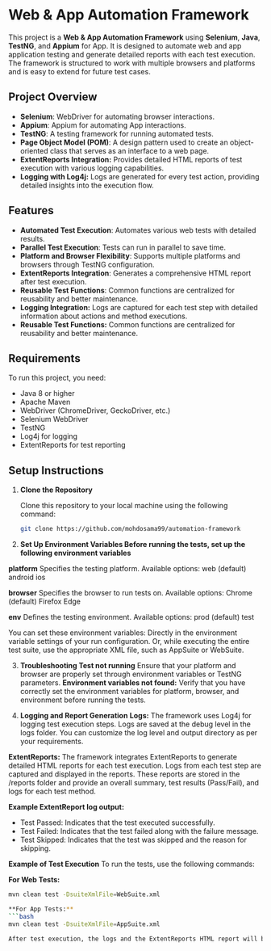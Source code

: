 # Web & App Automation Framework

This project is a **Web & App Automation Framework** using **Selenium**, **Java**, **TestNG**, and **Appium** for App. It is designed to automate web and app application testing and generate detailed reports with each test execution. The framework is structured to work with multiple browsers and platforms and is easy to extend for future test cases.

## Project Overview

- **Selenium**: WebDriver for automating browser interactions.
- **Appium**: Appium for automating App interactions.
- **TestNG**: A testing framework for running automated tests.
- **Page Object Model (POM)**: A design pattern used to create an object-oriented class that serves as an interface to a web page.
- **ExtentReports Integration:** Provides detailed HTML reports of test execution with various logging capabilities.
- **Logging with Log4j:** Logs are generated for every test action, providing detailed insights into the execution flow.

## Features

- **Automated Test Execution**: Automates various web tests with detailed results.
- **Parallel Test Execution**: Tests can run in parallel to save time.
- **Platform and Browser Flexibility**: Supports multiple platforms and browsers through TestNG configuration.
- **ExtentReports Integration**: Generates a comprehensive HTML report after test execution.
- **Reusable Test Functions**: Common functions are centralized for reusability and better maintenance.
- **Logging Integration:** Logs are captured for each test step with detailed information about actions and method executions.
- **Reusable Test Functions:** Common functions are centralized for reusability and better maintenance.

## Requirements

To run this project, you need:

- Java 8 or higher
- Apache Maven
- WebDriver (ChromeDriver, GeckoDriver, etc.)
- Selenium WebDriver
- TestNG
- Log4j for logging
- ExtentReports for test reporting

## Setup Instructions

1. **Clone the Repository**

   Clone this repository to your local machine using the following command:
   
   ```bash
   git clone https://github.com/mohdosama99/automation-framework


2. **Set Up Environment Variables Before running the tests, set up the following environment variables**

**platform** Specifies the testing platform.
Available options:
web (default)
android
ios

**browser** Specifies the browser to run tests on.
Available options:
Chrome (default)
Firefox
Edge

**env** Defines the testing environment.
Available options:
prod (default)
test

You can set these environment variables:
Directly in the environment variable settings of your run configuration.
Or, while executing the entire test suite, use the appropriate XML file, such as AppSuite or WebSuite.

3. **Troubleshooting Test not running**
Ensure that your platform and browser are properly set through environment variables or TestNG parameters.
**Environment variables not found:** Verify that you have correctly set the environment variables for platform, browser, and environment before running the tests.

4. **Logging and Report Generation**
**Logs:** The framework uses Log4j for logging test execution steps. Logs are saved at the debug level in the logs folder. You can customize the log level and output directory as per your requirements.

**ExtentReports:** The framework integrates ExtentReports to generate detailed HTML reports for each test execution. Logs from each test step are captured and displayed in the reports.
These reports are stored in the /reports folder and provide an overall summary, test results (Pass/Fail), and logs for each test method.

**Example ExtentReport log output:**
- Test Passed: Indicates that the test executed successfully.
- Test Failed: Indicates that the test failed along with the failure message.
- Test Skipped: Indicates that the test was skipped and the reason for skipping.

**Example of Test Execution**
To run the tests, use the following commands:

**For Web Tests:**
```bash
mvn clean test -DsuiteXmlFile=WebSuite.xml

**For App Tests:**
```bash
mvn clean test -DsuiteXmlFile=AppSuite.xml

After test execution, the logs and the ExtentReports HTML report will be generated in the logs and reports directories, respectively.
